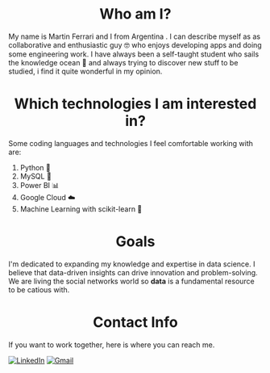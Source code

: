 # <div align="center">Who am I?</div>
My name is Martin Ferrari and I from Argentina . I can describe myself as as collaborative and enthusiastic guy 🤓 who enjoys developing apps and doing some engineering work. I have always been a self-taught student who sails the knowledge ocean 🌊 and always trying to discover new stuff to be studied, i find it quite wonderful in my opinion.

# <div align="center">Which technologies I am interested in?</div>
Some coding languages and technologies I feel comfortable working with are:

1) Python 🐍
2) MySQL 💾
3) Power BI 📊
4)  Google Cloud ☁️
5)  Machine Learning with scikit-learn 🤖

# <div align="center">Goals</div>
I'm dedicated to expanding my knowledge and expertise in data science. I believe that data-driven insights can drive innovation and problem-solving. We are living the social networks world so **data** is a fundamental resource to be catious with.

# <div align="center">Contact Info</div>
If you want to work together, here is where you can reach me. <br>


[![LinkedIn](https://img.shields.io/badge/LinkedIn-0077B5?style=for-the-badge&logo=linkedin&logoColor=white)](https://www.linkedin.com/in/martin-ferrari-bb0547219/)
[![Gmail](https://img.shields.io/badge/Gmail-Contact_Me-green?style=flat-square&logo=gmail&logoColor=FFFFFF&labelColor=3A3B3C&color=fff)](mailto:tinchoferrarigd@gmail.com)
